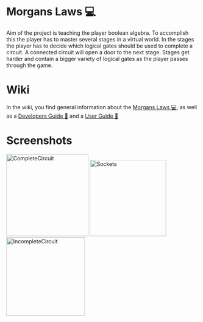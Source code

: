 # Morgans Laws 💻

Aim of the project is teaching the player boolean algebra. To accomplish this the player has to master several stages in a virtual world. In the stages the player has to decide which logical gates should be used to complete a circuit. A connected circuit will open a door to the next stage. Stages get harder and contain a bigger variety of logical gates as the player passes through the game.

# Wiki

In the wiki, you find general information about the [Morgans Laws 💻](https://github.com/VRLAB-HSKL/AVR21-3/wiki), as well as a [Developers Guide 📕](https://github.com/VRLAB-HSKL/AVR21-3/wiki/Getting-Started) and a [User Guide 📗](https://github.com/VRLAB-HSKL/AVR21-3/wiki/User-Guide-%F0%9F%93%97)

# Screenshots

<p>
  <img alt="CompleteCircuit" width="215" src="https://raw.githubusercontent.com/VRLAB-HSKL/AVR21-3/main/documentation/User%20Guide/CompleteCircuit.png">
  <img alt="Sockets" width="200" src="https://raw.githubusercontent.com/VRLAB-HSKL/AVR21-3/main/documentation/User%20Guide/Sockets.png">
  <img alt="IncompleteCircuit" width="206" src="https://raw.githubusercontent.com/VRLAB-HSKL/AVR21-3/main/documentation/User%20Guide/IncompleteCircuit.png">
</p>
